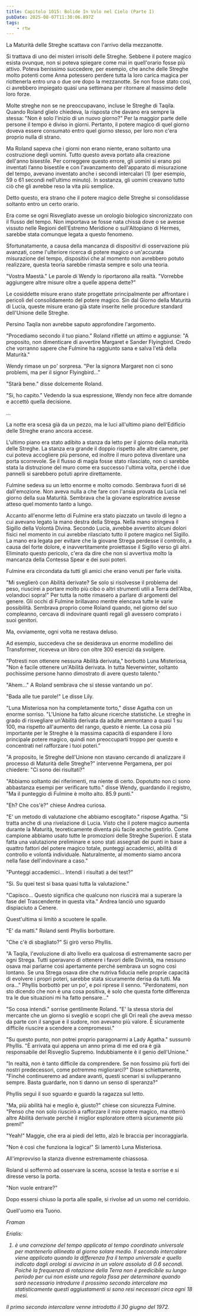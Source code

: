 ```yaml
---
title: Capitolo 1015: Bolide In Volo nel Cielo (Parte I)
pubDate: 2025-08-07T11:30:06.897Z
tags:
    - rtw
---
```



La Maturità delle Streghe scattava con l'arrivo della mezzanotte.


Si trattava di uno dei misteri irrisolti delle Streghe. Sebbene il potere magico esista ovunque, non si poteva spiegare come mai in quell'orario fosse più attivo. Poteva benissimo succedere, per esempio, che anche delle Streghe molto potenti come Anna potessero perdere tutta la loro carica magica per riottenerla entro una o due ore dopo la mezzanotte. Se non fosse stato così, ci avrebbero impiegato quasi una settimana per ritornare al massimo delle loro forze.


Molte streghe non se ne preoccupavano, incluse le Streghe di Taqila. Quando Roland glielo chiedeva, la risposta che davano era sempre la stessa: "Non è solo l'inizio di un nuovo giorno?" Per la maggior parte delle persone il tempo è diviso in giorni. Pertanto, il potere magico di quel giorno doveva essere consumato entro quel giorno stesso, per loro non c'era proprio nulla di strano.


Ma Roland sapeva che i giorni non erano niente, erano soltanto una costruzione degli uomini. Tutto questo aveva portato alla creazione dell'anno bisestile. Per correggere questo errore, gli uomini si erano poi inventati l’anno bisestile e con l'avanzamento dell'apparato di misurazione del tempo, avevano inventato anche i secondi intercalari (1) (per esempio, 59 o 61 secondi nell’ultimo minuto). In sostanza, gli uomini creavano tutto ciò che gli avrebbe reso la vita più semplice.


Detto questo, era strano che il potere magico delle Streghe si consolidasse soltanto entro un certo orario.


Era come se ogni Risvegliato avesse un orologio biologico sincronizzato con il flusso del tempo. Non importava se fosse nata chissà dove o se avesse vissuto nelle Regioni dell'Estremo Meridione o sull'Altopiano di Hermes, sarebbe stata comunque legata a questo fenomeno.


Sfortunatamente, a causa della mancanza di dispositivi di osservazione più avanzati, come l'ulteriore ricerca di potere magico o un'accurata misurazione del tempo, dispositivi che al momento non avrebbero potuto realizzare, questa teoria sarebbe rimasta sempre e solo una teoria.


"Vostra Maestà." Le parole di Wendy lo riportarono alla realtà. "Vorrebbe aggiungere altre misure oltre a quelle appena dette?"


Le cosiddette misure erano state progettate principalmente per affrontare i pericoli del consolidamento del potere magico. Sin dal Giorno della Maturità di Lucia, queste misure erano già state inserite nelle procedure standard dell'Unione delle Streghe.


Persino Taqila non avrebbe saputo approfondire l'argomento.


"Procediamo secondo il tuo piano." Roland rifletté un attimo e aggiunse: "A proposito, non dimenticare di avvertire Margaret e Sander Flyingbird. Credo che vorranno sapere che Fulmine ha raggiunto sana e salva l'età della Maturità."


Wendy rimase un po' sorpresa. "Per la signora Margaret non ci sono problemi, ma per il signor Flyingbird..."


"Starà bene." disse dolcemente Roland.


"Si, ho capito." Vedendo la sua espressione, Wendy non fece altre domande e accettò quella decisione.


...


La notte era scesa già da un pezzo, ma le luci all'ultimo piano dell'Edificio delle Streghe erano ancora accese.


L'ultimo piano era stato adibito a stanza da letto per il giorno della maturità delle Streghe. La stanza era grande il doppio rispetto alle altre camere, per cui poteva accogliere più persone, ed inoltre il muro poteva diventare una porta scorrevole. Se il flusso di magia fosse stato rilasciato, non ci sarebbe stata la distruzione del muro come era successo l'ultima volta, perché i due pannelli si sarebbero potuti aprire direttamente.


Fulmine sedeva su un letto enorme e molto comodo. Sembrava fuori di sé dall'emozione. Non aveva nulla a che fare con l'ansia provata da Lucia nel giorno della sua Maturità. Sembrava che la giovane esploratrice avesse atteso quel momento tanto a lungo.


Accanto all'enorme letto di Fulmine era stato piazzato un tavolo di legno a cui avevano legato la mano destra della Strega. Nella mano stringeva il Sigillo della Volontà Divina. Secondo Lucia, avrebbe avvertito alcuni dolori fisici nel momento in cui avrebbe rilasciato tutto il potere magico nel Sigillo. La mano era legata per evitare che la giovane Strega perdesse il controllo, a causa del forte dolore, e inavvertitamente proiettasse il Sigillo verso gli altri. Eliminato questo pericolo, c'era da dire che non si avvertiva molto la mancanza della Contessa Spear e dei suoi poteri.


Fulmine era circondata da tutti gli amici che erano venuti per farle visita.


"Mi sveglierò con Abilità derivate? Se solo si risolvesse il problema del peso, riuscirei a portare molto più cibo o altri strumenti utili a Terra dell'Alba, volandoci sopra!" Per tutta la notte rimasero a parlare di argomenti del genere. Gli occhi di Fulmine brillavano mentre elencava tutte le varie possibilità. Sembrava proprio come Roland quando, nel giorno del suo compleanno, cercava di indovinare quanti regali gli avessero comprato i suoi genitori.


Ma, ovviamente, ogni volta ne restava deluso.


Ad esempio, succedeva che se desiderava un enorme modellino dei Transformer, riceveva un libro con oltre 300 esercizi da svolgere.


"Potresti non ottenere nessuna Abilità derivata," borbottò Luna Misteriosa, "Non è facile ottenere un'Abilità derivata. In tutta Neverwinter, soltanto pochissime persone hanno dimostrato di avere questo talento."


"Ahem..." A Roland sembrava che si stesse vantando un po'.


"Bada alle tue parole!" Le disse Lily.


"Luna Misteriosa non ha completamente torto," disse Agatha con un enorme sorriso. "L'Unione ha fatto alcune ricerche statistiche. Le streghe in grado di risvegliare un'Abilità derivata da adulte ammontano a quasi 1 su 100, ma rispetto all'aumento del rango, questo è niente. La cosa più importante per le Streghe è la massima capacità di espandere il loro principale potere magico, quindi non preoccuparti troppo per questo e concentrati nel rafforzare i tuoi poteri."


"A proposito, le Streghe dell'Unione non stavano cercando di analizzare il processo di Maturità delle Streghe?" intervenne Pergamena, per poi chiedere: "Ci sono dei risultati?"


"Abbiamo soltanto dei riferimenti, ma niente di certo. Dopotutto non ci sono abbastanza esempi per verificare tutto." disse Wendy, guardando il registro, "Ma il punteggio di Fulmine è molto alto. 85.9 punti."


"Eh? Che cos'è?" chiese Andrea curiosa.


"E' un metodo di valutazione che abbiamo escogitato." rispose Agatha. "Si tratta anche di una rivelazione di Lucia. Visto che il potere magico aumenta durante la Maturità, teoreticamente diventa più facile anche gestirlo. Come campione abbiamo usato tutte le promozioni delle Streghe Superiori. È stata fatta una valutazione preliminare e sono stati assegnati dei punti in base a quattro fattori del potere magico totale, punteggi accademici, abilità di controllo e volontà individuale. Naturalmente, al momento siamo ancora nella fase dell'indovinare a caso."


"Punteggi accademici... Intendi i risultati a dei test?"


"Si. Su quei test si basa quasi tutta la valutazione."


"Capisco... Questo significa che qualcuno non riuscirà mai a superare la fase del Trascendente in questa vita." Andrea lanciò uno sguardo dispiaciuto a Cenere.


Quest'ultima si limitò a scuotere le spalle.


"E' da matti." Roland sentì Phyllis borbottare.


"Che c'è di sbagliato?" Si girò verso Phyllis.


"A Taqila, l'evoluzione di alto livello era qualcosa di estremamente sacro per ogni Strega. Tutti speravano di ottenere i favori delle Divinità, ma nessuno osava mai parlarne così apertamente perché sembrava un sogno così lontano. Se una Strega osava dire che nutriva fiducia nelle proprie capacità di evolvere i propri poteri, sarebbe stata sicuramente derisa da tutti. Ma ora..." Phyllis borbottò per un po', e poi riprese il senno. "Perdonatemi, non sto dicendo che non è una cosa positiva, è solo che questa forte differenza tra le due situazioni mi ha fatto pensare..."


"So cosa intendi." sorrise gentilmente Roland. "E' la stessa storia del mercante che un giorno si svegliò e scoprì che gli Ori reali che aveva messo da parte con il sangue e il sudore, non avevano più valore. È sicuramente difficile riuscire a scendere a compromessi."


"Su questo punto, non potrei proprio paragonarmi a Lady Agatha." sussurrò Phyllis. "È arrivata qui appena un anno prima di me ed ora è già responsabile del Risveglio Supremo. Indubbiamente è il genio dell'Unione."


"In realtà, non è tanto difficile da comprendere. Se non fossimo più forti dei nostri predecessori, come potremmo migliorarci?" Disse schiettamente, "Finché continueremo ad andare avanti, questi scenari si svilupperanno sempre. Basta guardarle, non ti danno un senso di speranza?"


Phyllis seguì il suo sguardo e guardò la ragazza sul letto.


"Ma, più abilità hai e meglio è, giusto?" chiese con sicurezza Fulmine. "Penso che non solo riuscirò a rafforzare il mio potere magico, ma otterrò altre Abilità derivate perché il miglior esploratore otterrà sicuramente più premi!"


"Yeah!" Maggie, che era ai piedi del letto, alzò le braccia per incoraggiarla.


"Non è così che funziona la logica!" Si lamentò Luna Misteriosa.


All'improvviso la stanza divenne estremamente chiassosa.


Roland si soffermò ad osservare la scena, scosse la testa e sorrise e si diresse verso la porta.


"Non vuole entrare?"


Dopo essersi chiuso la porta alle spalle, si rivolse ad un uomo nel corridoio.


Quell'uomo era Tuono.


<em>Framan


Erialis:
1) è una correzione del tempo applicata al tempo coordinato universale per mantenerlo allineato al giorno solare medio. Il secondo intercalare viene applicato quando la differenza fra il tempo universale e quello indicato dagli orologi si avvicina in un valore assoluto di 0.6 secondi. Poichè la frequenza di rotazione della Terra non è predicibile su lungo periodo per cui non esiste una regola fissa per determinare quando sarà necessario introdurre il prossimo secondo intercalare ma statisticamente questi aggiustamenti si sono resi necessari circa ogni 18 mesi. 


Il primo secondo intercalare venne introdotto il 30 giugno del 1972.


                                



